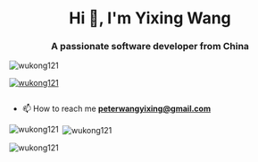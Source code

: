 <h1 align="center">Hi 👋, I'm Yixing Wang</h1>
<h3 align="center">A passionate software developer from China</h3>

<p align="left"> <img src="https://komarev.com/ghpvc/?username=wukong121&label=Profile%20views&color=0e75b6&style=flat" alt="wukong121" /> </p>

<p align="left"> <a href="https://github.com/ryo-ma/github-profile-trophy"><img src="https://github-profile-trophy.vercel.app/?username=wukong121" alt="wukong121" /></a> </p>

<p align="left"> <a href="https://twitter.com/" target="blank"><img src="https://img.shields.io/twitter/follow/?logo=twitter&style=for-the-badge" alt="" /></a> </p>

- 📫 How to reach me **peterwangyixing@gmail.com**

<p><img align="left" src="https://github-readme-stats.vercel.app/api/top-langs?username=wukong121&show_icons=true&locale=en&layout=compact" alt="wukong121" /></p>

<p>&nbsp;<img align="center" src="https://github-readme-stats.vercel.app/api?username=wukong121&show_icons=true&locale=en" alt="wukong121" /></p>

<p><img align="center" src="https://github-readme-streak-stats.herokuapp.com/?user=wukong121&" alt="wukong121" /></p>
